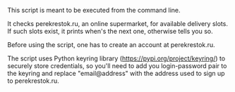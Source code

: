 This script is meant to be executed from the command line. 

It checks perekrestok.ru, an online supermarket, for available delivery slots. If such slots exist, it prints when's the next one, 
otherwise tells you so.

Before using the script, one has to create an account at perekrestok.ru.

The script uses Python keyring library (https://pypi.org/project/keyring/) to securely store credentials, so you'll need to add you login-password pair to the keyring 
and replace "email@address" with the address used to sign up to perekrestok.ru.
